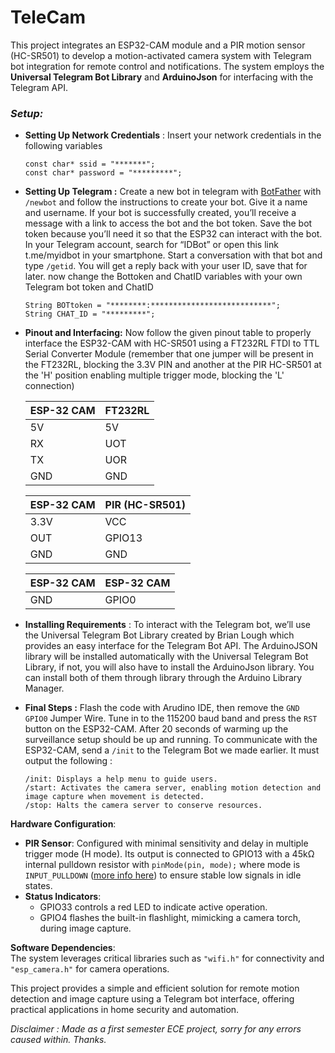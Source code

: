 # TeleCam

This project integrates an ESP32-CAM module and a PIR motion sensor (HC-SR501) to develop a motion-activated camera system with Telegram bot integration for remote control and notifications. The system employs the **Universal Telegram Bot Library** and **ArduinoJson** for interfacing with the Telegram API.  


### _Setup:_
- **Setting Up Network Credentials** : Insert your network credentials in the following variables 
  ```
  const char* ssid = "*******"; 
  const char* password = "*********";
  ```

- **Setting Up Telegram :** Create a new bot in telegram with [BotFather](t.me/botfather) with `/newbot` and follow the instructions to create your bot. Give it a name and username. If your bot is successfully created, you’ll receive a message with a link to access the bot and the bot token. Save the bot token because you’ll need it so that the ESP32 can interact with the bot.
In your Telegram account, search for “IDBot” or open this link t.me/myidbot in your smartphone.
Start a conversation with that bot and type `/getid`. You will get a reply back with your user ID, save that for later.
now change the Bottoken and ChatID variables with your own Telegram bot token and ChatID

    ```
    String BOTtoken = "********:***************************";
    String CHAT_ID = "*********";
    ```


- **Pinout and Interfacing:** Now follow the given pinout table to properly interface the ESP32-CAM with HC-SR501 using a FT232RL FTDI to TTL Serial Converter Module (remember that one jumper will be present in the FT232RL, blocking the 3.3V PIN and another at the PIR HC-SR501 at the 'H' position enabling multiple trigger mode, blocking the 'L' connection)

    |ESP-32 CAM |FT232RL    |
    |--------   |-------    |
    |5V         |5V         |
    |RX         |UOT        |
    |TX         |UOR        |
    |GND        |GND        |
    
    |ESP-32 CAM |PIR (HC-SR501) |
    |-------    |-------        |
    |3.3V       |VCC            |
    |OUT        |GPIO13         |
    |GND        |GND            |
    
    |ESP-32 CAM |ESP-32 CAM |
    |-------    |-------        |
    |GND       |GPIO0           |
    

- **Installing Requirements** : To interact with the Telegram bot, we’ll use the Universal Telegram Bot Library created by Brian Lough which provides an easy interface for the Telegram Bot API. The ArduinoJSON library will be installed automatically with the Universal Telegram Bot Library, if not, you will also have to install the ArduinoJson library. You can install both of them through library through the Arduino Library Manager.

    
- **Final Steps :** Flash the code with Arudino IDE, then remove the `GND GPIO0` Jumper Wire. Tune in to the 115200 baud band and press the `RST` button on the ESP32-CAM. After 20 seconds of warming up the surveillance setup should be up and running.
To communicate with the ESP32-CAM, send a `/init` to the Telegram Bot we made earlier. It must output the following :
   ```
   /init: Displays a help menu to guide users.  
   /start: Activates the camera server, enabling motion detection and image capture when movement is detected.  
   /stop: Halts the camera server to conserve resources.  
   ```

**Hardware Configuration**:  
- **PIR Sensor**: Configured with minimal sensitivity and delay in multiple trigger mode (H mode). Its output is connected to GPIO13 with a 45kΩ internal pulldown resistor with `pinMode(pin, mode);` where mode is `INPUT_PULLDOWN`  ([more info here](https://docs.espressif.com/projects/arduino-esp32/en/latest/api/gpio.html#pinmode)) to ensure stable low signals in idle states.  
- **Status Indicators**:  
  - GPIO33 controls a red LED to indicate active operation.  
  - GPIO4 flashes the built-in flashlight, mimicking a camera torch, during image capture.  

**Software Dependencies**:  
The system leverages critical libraries such as `"wifi.h"` for connectivity and `"esp_camera.h"` for camera operations.  

This project provides a simple and efficient solution for remote motion detection and image capture using a Telegram bot interface, offering practical applications in home security and automation.


_Disclaimer : Made as a first semester ECE project, sorry for any errors caused within. Thanks._

